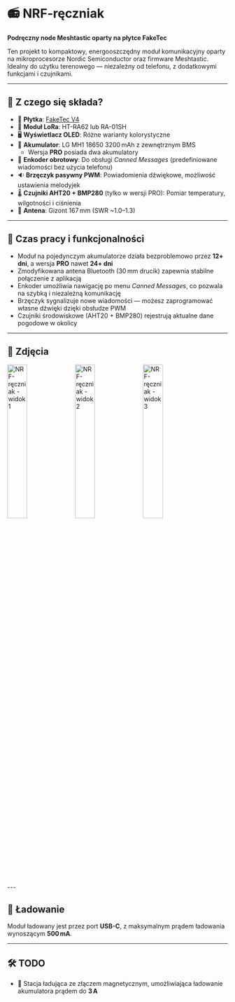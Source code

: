 # 📻 NRF-ręczniak

**Podręczny node Meshtastic oparty na płytce FakeTec**  

Ten projekt to kompaktowy, energooszczędny moduł komunikacyjny oparty na mikroprocesorze Nordic Semiconductor oraz firmware Meshtastic. Idealny do użytku terenowego — niezależny od telefonu, z dodatkowymi funkcjami i czujnikami.

---

## 🔧 Z czego się składa?

- 🔌 **Płytka**: [FakeTec V4](https://github.com/gargomoma/fakeTec_pcb/issues/16#issue-2780231821)  
- 📡 **Moduł LoRa**: HT-RA62 lub RA-01SH  
- 🖥️ **Wyświetlacz OLED**: Różne warianty kolorystyczne  
- 🔋 **Akumulator**: LG MH1 18650 3200 mAh z zewnętrznym BMS  
  - Wersja **PRO** posiada dwa akumulatory  
- 🔘 **Enkoder obrotowy**: Do obsługi *Canned Messages* (predefiniowane wiadomości bez użycia telefonu)  
- 🔉 **Brzęczyk pasywny PWM**: Powiadomienia dźwiękowe, możliwość ustawienia melodyjek  
- 🌡️ **Czujniki AHT20 + BMP280** (tylko w wersji PRO): Pomiar temperatury, wilgotności i ciśnienia  
- 📶 **Antena**: Gizont 167 mm (SWR ~1.0–1.3)

---

## 🔋 Czas pracy i funkcjonalności

- Moduł na pojedynczym akumulatorze działa bezproblemowo przez **12+ dni**, a wersja **PRO** nawet **24+ dni**  
- Zmodyfikowana antena Bluetooth (30 mm drucik) zapewnia stabilne połączenie z aplikacją  
- Enkoder umożliwia nawigację po menu *Canned Messages*, co pozwala na szybką i niezależną komunikację  
- Brzęczyk sygnalizuje nowe wiadomości — możesz zaprogramować własne dźwięki dzięki obsłudze PWM  
- Czujniki środowiskowe (AHT20 + BMP280) rejestrują aktualne dane pogodowe w okolicy

---

## 📸 Zdjęcia

<p float="left">
  <img src="https://github.com/user-attachments/assets/b9798a35-5fb6-4e54-90b2-8c28fe8425ec" alt="NRF-ręczniak - widok 1" width="30%" />
  <img src="https://github.com/user-attachments/assets/3ff9ce18-3de3-4c27-901f-67a4434ba50b" alt="NRF-ręczniak - widok 2" width="30%" />
  <img src="https://github.com/user-attachments/assets/b4d851e5-690a-4d46-85b7-ccf205c1c074" alt="NRF-ręczniak - widok 3" width="30%" />
</p>
---

## 🔌 Ładowanie

Moduł ładowany jest przez port **USB-C**, z maksymalnym prądem ładowania wynoszącym **500 mA**.

---

## 🛠️ TODO

- 🔧 Stacja ładująca ze złączem magnetycznym, umożliwiająca ładowanie akumulatora prądem do **3 A**
